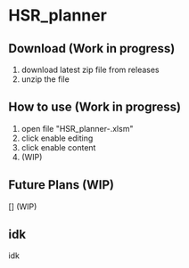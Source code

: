 # HSR_planner
## Download (Work in progress)
1. download latest zip file from releases
2. unzip the file
## How to use (Work in progress)
1. open file "HSR_planner-<random stuff>.xlsm"
2. click enable editing
3. click enable content
4. (WIP)

## Future Plans (WIP)
[] (WIP)

## idk
idk
